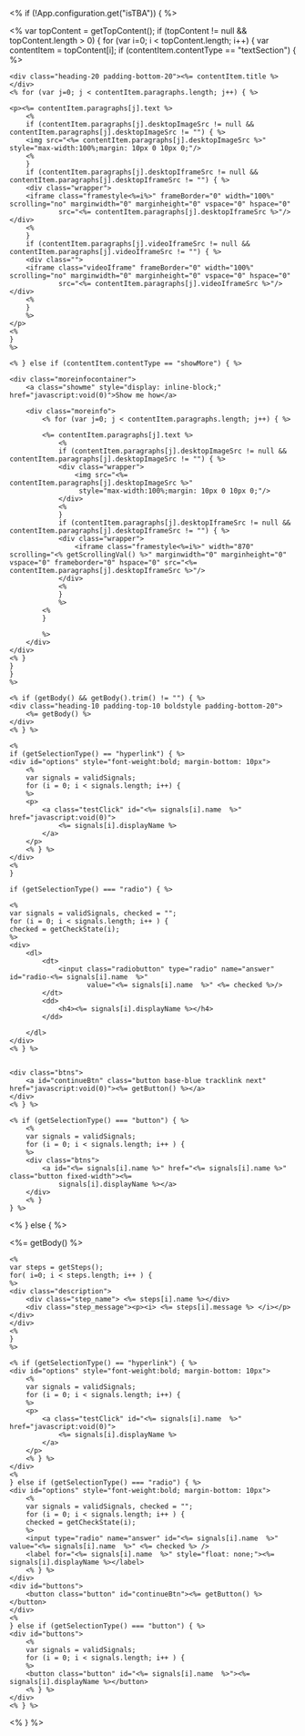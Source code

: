 <% if (!App.configuration.get("isTBA")) { %>
<div class="list-group-item">
    <%
    var topContent = getTopContent();
    if (topContent != null && topContent.length > 0) {
    for (var i=0; i < topContent.length; i++) {
    var contentItem = topContent[i];
    if (contentItem.contentType == "textSection") {
    %>

    <div class="heading-20 padding-bottom-20"><%= contentItem.title %></div>
    <% for (var j=0; j < contentItem.paragraphs.length; j++) { %>

    <p><%= contentItem.paragraphs[j].text %>
        <%
        if (contentItem.paragraphs[j].desktopImageSrc != null && contentItem.paragraphs[j].desktopImageSrc != "") { %>
        <img src="<%= contentItem.paragraphs[j].desktopImageSrc %>" style="max-width:100%;margin: 10px 0 10px 0;"/>
        <%
        }
        if (contentItem.paragraphs[j].desktopIframeSrc != null && contentItem.paragraphs[j].desktopIframeSrc != "") { %>
        <div class="wrapper">
        <iframe class="framestyle<%=i%>" frameBorder="0" width="100%" scrolling="no" marginwidth="0" marginheight="0" vspace="0" hspace="0"
                src="<%= contentItem.paragraphs[j].desktopIframeSrc %>"/></div>
        <%
        }
        if (contentItem.paragraphs[j].videoIframeSrc != null && contentItem.paragraphs[j].videoIframeSrc != "") { %>
        <div class="">
        <iframe class="videoIframe" frameBorder="0" width="100%" scrolling="no" marginwidth="0" marginheight="0" vspace="0" hspace="0"
                src="<%= contentItem.paragraphs[j].videoIframeSrc %>"/></div>
        <%
        }
        %>
    </p>
    <%
    }
    %>

    <% } else if (contentItem.contentType == "showMore") { %>

    <div class="moreinfocontainer">
        <a class="showme" style="display: inline-block;" href="javascript:void(0)">Show me how</a>

        <div class="moreinfo">
            <% for (var j=0; j < contentItem.paragraphs.length; j++) { %>

            <%= contentItem.paragraphs[j].text %>
                <%
                if (contentItem.paragraphs[j].desktopImageSrc != null && contentItem.paragraphs[j].desktopImageSrc != "") { %>
                <div class="wrapper">
                    <img src="<%= contentItem.paragraphs[j].desktopImageSrc %>"
                     style="max-width:100%;margin: 10px 0 10px 0;"/>
                </div>
                <%
                }
                if (contentItem.paragraphs[j].desktopIframeSrc != null && contentItem.paragraphs[j].desktopIframeSrc != "") { %>
                <div class="wrapper">
                	<iframe class="framestyle<%=i%>" width="870" scrolling="<% getScrollingVal() %>" marginwidth="0" marginheight="0" vspace="0" frameborder="0" hspace="0" src="<%= contentItem.paragraphs[j].desktopIframeSrc %>"/>
                </div>
                <%
                }
                %>
            <%
            }

            %>
        </div>
    </div>
    <% }
    }
    }
    %>

    <% if (getBody() && getBody().trim() != "") { %>
    <div class="heading-10 padding-top-10 boldstyle padding-bottom-20">
        <%= getBody() %>
    </div>
    <% } %>

    <%
    if (getSelectionType() == "hyperlink") { %>
    <div id="options" style="font-weight:bold; margin-bottom: 10px">
        <%
        var signals = validSignals;
        for (i = 0; i < signals.length; i++) {
        %>
        <p>
            <a class="testClick" id="<%= signals[i].name  %>" href="javascript:void(0)">
                <%= signals[i].displayName %>
            </a>
        </p>
        <% } %>
    </div>
    <%
    }

    if (getSelectionType() === "radio") { %>

    <%
    var signals = validSignals, checked = "";
    for (i = 0; i < signals.length; i++ ) {
    checked = getCheckState(i);
    %>
    <div>
        <dl>
            <dt>
                <input class="radiobutton" type="radio" name="answer" id="radio-<%= signals[i].name  %>"
                       value="<%= signals[i].name  %>" <%= checked %>/>
            </dt>
            <dd>
                <h4><%= signals[i].displayName %></h4>
            </dd>

        </dl>
    </div>
    <% } %>


    <div class="btns">
        <a id="continueBtn" class="button base-blue tracklink next" href="javascript:void(0)"><%= getButton() %></a>
    </div>
    <% } %>

    <% if (getSelectionType() === "button") { %>
        <%
        var signals = validSignals;
        for (i = 0; i < signals.length; i++ ) {
        %>
        <div class="btns">
            <a id="<%= signals[i].name %>" href="<%= signals[i].name %>" class="button fixed-width"><%=
                signals[i].displayName %></a>
        </div>
        <% }
    } %>
</div>

<% } else { %>
<div id="workflow-question" class="workflow-question">
    <div class="colored-container">
        <span class="message"><%= getBody() %></span>
    </div>

    <%
    var steps = getSteps();
    for( i=0; i < steps.length; i++ ) {
    %>
    <div class="description">
        <div class="step_name"> <%= steps[i].name %></div>
        <div class="step_message"><p><i> <%= steps[i].message %> </i></p></div>
    </div>
    <%
    }
    %>

    <% if (getSelectionType() == "hyperlink") { %>
    <div id="options" style="font-weight:bold; margin-bottom: 10px">
        <%
        var signals = validSignals;
        for (i = 0; i < signals.length; i++) {
        %>
        <p>
            <a class="testClick" id="<%= signals[i].name  %>" href="javascript:void(0)">
                <%= signals[i].displayName %>
            </a>
        </p>
        <% } %>
    </div>
    <%
    } else if (getSelectionType() === "radio") { %>
    <div id="options" style="font-weight:bold; margin-bottom: 10px">
        <%
        var signals = validSignals, checked = "";
        for (i = 0; i < signals.length; i++ ) {
        checked = getCheckState(i);
        %>
        <input type="radio" name="answer" id="<%= signals[i].name  %>" value="<%= signals[i].name  %>" <%= checked %> />
        <label for="<%= signals[i].name  %>" style="float: none;"><%= signals[i].displayName %></label>
        <% } %>
    </div>
    <div id="buttons">
        <button class="button" id="continueBtn"><%= getButton() %></button>
    </div>
    <%
    } else if (getSelectionType() === "button") { %>
    <div id="buttons">
        <%
        var signals = validSignals;
        for (i = 0; i < signals.length; i++ ) {
        %>
        <button class="button" id="<%= signals[i].name  %>"><%= signals[i].displayName %></button>
        <% } %>
    </div>
    <% } %>
</div>
<% } %>
